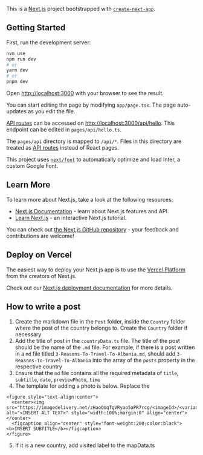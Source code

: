 This is a [Next.js](https://nextjs.org/) project bootstrapped with [`create-next-app`](https://github.com/vercel/next.js/tree/canary/packages/create-next-app).

## Getting Started

First, run the development server:

```bash
nvm use
npm run dev
# or
yarn dev
# or
pnpm dev
```

Open [http://localhost:3000](http://localhost:3000) with your browser to see the result.

You can start editing the page by modifying `app/page.tsx`. The page auto-updates as you edit the file.

[API routes](https://nextjs.org/docs/api-routes/introduction) can be accessed on [http://localhost:3000/api/hello](http://localhost:3000/api/hello). This endpoint can be edited in `pages/api/hello.ts`.

The `pages/api` directory is mapped to `/api/*`. Files in this directory are treated as [API routes](https://nextjs.org/docs/api-routes/introduction) instead of React pages.

This project uses [`next/font`](https://nextjs.org/docs/basic-features/font-optimization) to automatically optimize and load Inter, a custom Google Font.

## Learn More

To learn more about Next.js, take a look at the following resources:

- [Next.js Documentation](https://nextjs.org/docs) - learn about Next.js features and API.
- [Learn Next.js](https://nextjs.org/learn) - an interactive Next.js tutorial.

You can check out [the Next.js GitHub repository](https://github.com/vercel/next.js/) - your feedback and contributions are welcome!

## Deploy on Vercel

The easiest way to deploy your Next.js app is to use the [Vercel Platform](https://vercel.com/new?utm_medium=default-template&filter=next.js&utm_source=create-next-app&utm_campaign=create-next-app-readme) from the creators of Next.js.

Check out our [Next.js deployment documentation](https://nextjs.org/docs/deployment) for more details.

## How to write a post

1. Create the markdown file in the `Post` folder, inside the `Country` folder where the post of the country belongs to. Create the `Country` folder if necessary
2. Add the title of post in the `countryData.ts` file. The title of the post should be the name of the `.md` file. For example, if there is a post written in a `md` file titled `3-Reasons-To-Travel-To-Albania.md`, should add `3-Reasons-To-Travel-To-Albania` into the array of the `posts` property in the respective country
3. Ensure that the `md` file contains all the required metadata of `title`, `subtitle`, `date`, `previewPhoto`, `time`
4. The template for adding a photo is below. Replace the

```
<figure style="text-align:center">
  <center><img src="https://imagedelivery.net/zHaoQUqTgVRyao5aPR7rcg/<imageId>/<variant>" alt="<INSERT ALT TEXT>" style="width:100%;margin:0" align="center"></center>
  <figcaption align="center" style="font-weight:200;color:black"><b>INSERT SUBTITLE</b></figcaption>
</figure>
```

5. If it is a new country, add visited label to the mapData.ts
